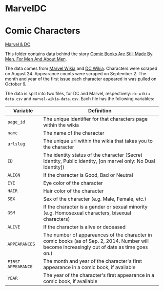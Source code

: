 # MarvelDC

# Comic Characters
[Marvel & DC](https://github.com/RakshithRAcharya/MarvelDC/blob/master/Data/MDC.jpg)

This folder contains data behind the story [Comic Books Are Still Made By Men, For Men And About Men](http://fivethirtyeight.com/features/women-in-comic-books/).

The data comes from [Marvel Wikia](http://marvel.wikia.com/Main_Page) and [DC Wikia](http://dc.wikia.com/wiki/Main_Page). Characters were scraped on August 24. Appearance counts were scraped on September 2. The month and year of the first issue each character appeared in was pulled on October 6.

The data is split into two files, for DC and Marvel, respectively: `dc-wikia-data.csv` and `marvel-wikia-data.csv`. Each file has the following variables:

Variable | Definition
---|---------
`page_id` | The unique identifier for that characters page within the wikia
`name` | The name of the character
`urlslug` | The unique url within the wikia that takes you to the character
`ID` | The identity status of the character (Secret Identity, Public identity, [on marvel only: No Dual Identity])
`ALIGN` | If the character is Good, Bad or Neutral
`EYE` | Eye color of the character
`HAIR` | Hair color of the character
`SEX` | Sex of the character (e.g. Male, Female, etc.)
`GSM` | If the character is a gender or sexual minority (e.g. Homosexual characters, bisexual characters)
`ALIVE` | If the character is alive or deceased
`APPEARANCES` | The number of appareances of the character in comic books (as of Sep. 2, 2014. Number will become increasingly out of date as time goes on.)
`FIRST APPEARANCE` | The month and year of the character's first appearance in a comic book, if available
`YEAR` | The year of the character's first appearance in a comic book, if available
